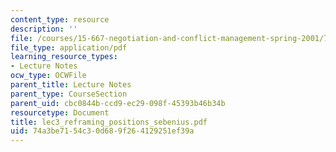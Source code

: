 ```yaml
---
content_type: resource
description: ''
file: /courses/15-667-negotiation-and-conflict-management-spring-2001/74a3be7154c30d689f264129251ef39a_lec3_reframing_positions_sebenius.pdf
file_type: application/pdf
learning_resource_types:
- Lecture Notes
ocw_type: OCWFile
parent_title: Lecture Notes
parent_type: CourseSection
parent_uid: cbc0844b-ccd9-ec29-098f-45393b46b34b
resourcetype: Document
title: lec3_reframing_positions_sebenius.pdf
uid: 74a3be71-54c3-0d68-9f26-4129251ef39a
---
```

